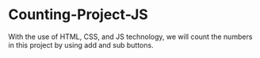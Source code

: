 # Counting-Project-JS
With the use of HTML, CSS, and JS technology, we will count the numbers in this project by using add and sub buttons.
